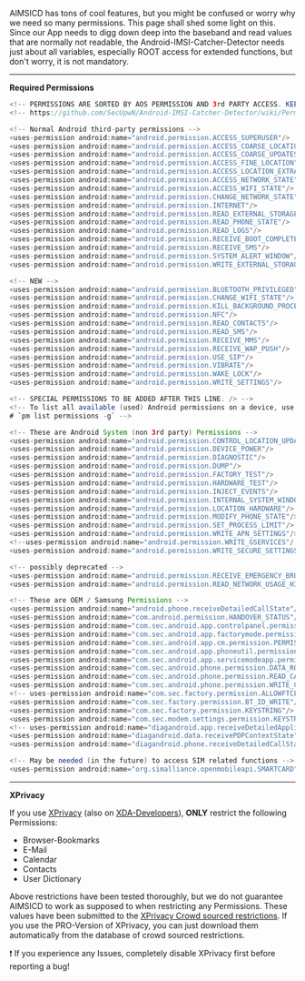 AIMSICD has tons of cool features, but you might be confused or worry why we need so many permissions. This page shall shed some light on this. Since our App needs to digg down deep into the baseband and read values that are normally not readable, the Android-IMSI-Catcher-Detector needs just about all variables, especially ROOT access for extended functions, but don't worry, it is not mandatory.

---

**Required Permissions**

```java
<!-- PERMISSIONS ARE SORTED BY AOS PERMISSION AND 3rd PARTY ACCESS. KEEP THIS! -->
<!-- https://github.com/SecUpwN/Android-IMSI-Catcher-Detector/wiki/Permissions -->

<!-- Normal Android third-party permissions -->
<uses-permission android:name="android.permission.ACCESS_SUPERUSER"/>
<uses-permission android:name="android.permission.ACCESS_COARSE_LOCATION"/>
<uses-permission android:name="android.permission.ACCESS_COARSE_UPDATES"/>
<uses-permission android:name="android.permission.ACCESS_FINE_LOCATION"/>
<uses-permission android:name="android.permission.ACCESS_LOCATION_EXTRA_COMMANDS"/>
<uses-permission android:name="android.permission.ACCESS_NETWORK_STATE"/>
<uses-permission android:name="android.permission.ACCESS_WIFI_STATE"/>
<uses-permission android:name="android.permission.CHANGE_NETWORK_STATE" />
<uses-permission android:name="android.permission.INTERNET"/>
<uses-permission android:name="android.permission.READ_EXTERNAL_STORAGE"/>
<uses-permission android:name="android.permission.READ_PHONE_STATE"/>
<uses-permission android:name="android.permission.READ_LOGS"/>
<uses-permission android:name="android.permission.RECEIVE_BOOT_COMPLETED"/>
<uses-permission android:name="android.permission.RECEIVE_SMS"/>
<uses-permission android:name="android.permission.SYSTEM_ALERT_WINDOW"/>
<uses-permission android:name="android.permission.WRITE_EXTERNAL_STORAGE"/>

<!-- NEW -->
<uses-permission android:name="android.permission.BLUETOOTH_PRIVILEGED"/>
<uses-permission android:name="android.permission.CHANGE_WIFI_STATE"/>
<uses-permission android:name="android.permission.KILL_BACKGROUND_PROCESSES"/>
<uses-permission android:name="android.permission.NFC"/>
<uses-permission android:name="android.permission.READ_CONTACTS"/>
<uses-permission android:name="android.permission.READ_SMS"/>
<uses-permission android:name="android.permission.RECEIVE_MMS"/>
<uses-permission android:name="android.permission.RECEIVE_WAP_PUSH"/>
<uses-permission android:name="android.permission.USE_SIP"/>
<uses-permission android:name="android.permission.VIBRATE"/>
<uses-permission android:name="android.permission.WAKE_LOCK"/>
<uses-permission android:name="android.permission.WRITE_SETTINGS"/>

<!-- SPECIAL PERMISSIONS TO BE ADDED AFTER THIS LINE. /> -->
<!-- To list all available (used) Android permissions on a device, use:
# `pm list permissions -g` -->

<!-- These are Android System (non 3rd party) Permissions -->
<uses-permission android:name="android.permission.CONTROL_LOCATION_UPDATES"/>
<uses-permission android:name="android.permission.DEVICE_POWER"/>
<uses-permission android:name="android.permission.DIAGNOSTIC"/>
<uses-permission android:name="android.permission.DUMP"/>
<uses-permission android:name="android.permission.FACTORY_TEST"/>
<uses-permission android:name="android.permission.HARDWARE_TEST"/>
<uses-permission android:name="android.permission.INJECT_EVENTS"/>
<uses-permission android:name="android.permission.INTERNAL_SYSTEM_WINDOW"/>
<uses-permission android:name="android.permission.LOCATION_HARDWARE"/>
<uses-permission android:name="android.permission.MODIFY_PHONE_STATE"/>
<uses-permission android:name="android.permission.SET_PROCESS_LIMIT"/>
<uses-permission android:name="android.permission.WRITE_APN_SETTINGS"/>
<!--uses-permission android:name="android.permission.WRITE_GSERVICES"/ -->
<uses-permission android:name="android.permission.WRITE_SECURE_SETTINGS"/>

<!-- possibly deprecated -->
<uses-permission android:name="android.permission.RECEIVE_EMERGENCY_BROADCAST"/>
<uses-permission android:name="android.permission.READ_NETWORK_USAGE_HISTORY"/>

<!-- These are OEM / Samsung Permissions -->
<uses-permission android:name="android.phone.receiveDetailedCallState"/>
<uses-permission android:name="com.android.permission.HANDOVER_STATUS"/>
<uses-permission android:name="com.sec.android.app.controlpanel.permission.PRIVATE"/>
<uses-permission android:name="com.sec.android.app.factorymode.permission.KEYSTRING"/>
<uses-permission android:name="com.sec.android.app.cm.permission.PERMISSION_MANAGEMENT"/>
<uses-permission android:name="com.sec.android.app.phoneutil.permission.KEYSTRING"/>
<uses-permission android:name="com.sec.android.app.servicemodeapp.permission.KEYSTRING"/>
<uses-permission android:name="com.sec.android.phone.permission.DATA_ROAMING_SETTINGS_ENHANCED"/>
<uses-permission android:name="com.sec.android.phone.permission.READ_CALL_SETTINGS"/>
<uses-permission android:name="com.sec.android.phone.permission.WRITE_CALL_SETTINGS"/>
<!-- uses-permission android:name="com.sec.factory.permission.ALLOWFTCLIENTCPOBIND"/>
<uses-permission android:name="com.sec.factory.permission.BT_ID_WRITE"/ -->
<uses-permission android:name="com.sec.factory.permission.KEYSTRING"/>
<uses-permission android:name="com.sec.modem.settings.permission.KEYSTRING"/>
<!-- uses-permission android:name="diagandroid.app.receiveDetailedApplicationState"/>
<uses-permission android:name="diagandroid.data.receivePDPContextState"/>
<uses-permission android:name="diagandroid.phone.receiveDetailedCallState"/ -->

<!-- May be needed (in the future) to access SIM related functions -->
<uses-permission android:name="org.simalliance.openmobileapi.SMARTCARD"/>
```

---

**XPrivacy**

If you use [XPrivacy](https://github.com/M66B/XPrivacy) (also on [XDA-Developers](http://forum.xda-developers.com/showthread.php?t=2320783)), **ONLY** restrict the following Permissions:

* Browser-Bookmarks
* E-Mail
* Calendar
* Contacts
* User Dictionary

Above restrictions have been tested thoroughly, but we do not guarantee AIMSICD to work as supposed to when restricting any Permissions. These values have been submitted to the [XPrivacy Crowd sourced restrictions](http://crowd.xprivacy.eu/). If you use the PRO-Version of XPrivacy, you can just download them automatically from the database of crowd sourced restrictions.

:exclamation: If you experience any Issues, completely disable XPrivacy first before reporting a bug! 